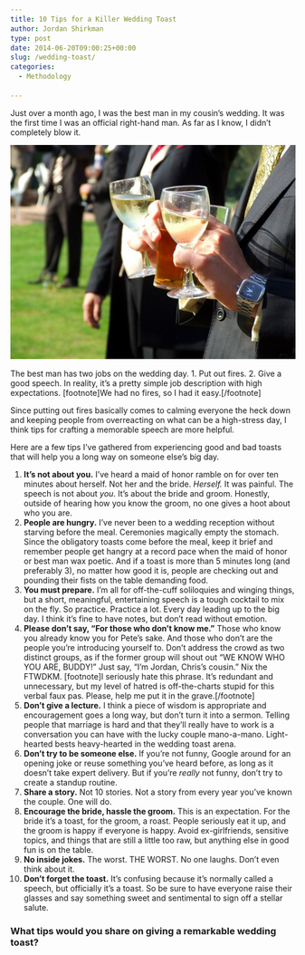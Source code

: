 ```yaml
---
title: 10 Tips for a Killer Wedding Toast
author: Jordan Shirkman
type: post
date: 2014-06-20T09:00:25+00:00
slug: /wedding-toast/
categories:
  - Methodology

---
```

Just over a month ago, I was the best man in my cousin’s wedding. It was the first time I was an official right-hand man. As far as I know, I didn’t completely blow it.

[![Image](/static/images/Best-Man-Toast-600px.jpeg)](https://jshirk.com/blog/wedding-toast/)

The best man has two jobs on the wedding day. 1. Put out fires. 2. Give a good speech. In reality, it’s a pretty simple job description with high expectations. [footnote]We had no fires, so I had it easy.[/footnote]

Since putting out fires basically comes to calming everyone the heck down and keeping people from overreacting on what can be a high-stress day, I think tips for crafting a memorable speech are more helpful.

Here are a few tips I’ve gathered from experiencing good and bad toasts that will help you a long way on someone else’s big day.

  1. **It’s not about you.** I’ve heard a maid of honor ramble on for over ten minutes about herself. Not her and the bride. _Herself._ It was painful. The speech is not about _you_. It’s about the bride and groom. Honestly, outside of hearing how you know the groom, no one gives a hoot about who you are.
  2. **People are hungry.** I’ve never been to a wedding reception without starving before the meal. Ceremonies magically empty the stomach. Since the obligatory toasts come before the meal, keep it brief and remember people get hangry at a record pace when the maid of honor or best man wax poetic. And if a toast is more than 5 minutes long (and preferably 3), no matter how good it is, people are checking out and pounding their fists on the table demanding food.
  3. **You must prepare.** I’m all for off-the-cuff soliloquies and winging things, but a short, meaningful, entertaining speech is a tough cocktail to mix on the fly. So practice. Practice a lot. Every day leading up to the big day. I think it’s fine to have notes, but don’t read without emotion.
  4. **Please don’t say, “For those who don’t know me.”** Those who know you already know you for Pete’s sake. And those who don’t are the people you’re introducing yourself to. Don’t address the crowd as two distinct groups, as if the former group will shout out “WE KNOW WHO YOU ARE, BUDDY!” Just say, “I’m Jordan, Chris’s cousin.” Nix the FTWDKM. [footnote]I seriously hate this phrase. It’s redundant and unnecessary, but my level of hatred is off-the-charts stupid for this verbal faux pas. Please, help me put it in the grave.[/footnote]
  5. **Don’t give a lecture.** I think a piece of wisdom is appropriate and encouragement goes a long way, but don’t turn it into a sermon. Telling people that marriage is hard and that they’ll really have to work is a conversation you can have with the lucky couple mano-a-mano. Light-hearted bests heavy-hearted in the wedding toast arena.
  6. **Don’t try to be someone else.** If you’re not funny, Google around for an opening joke or reuse something you’ve heard before, as long as it doesn’t take expert delivery. But if you’re _really_ not funny, don’t try to create a standup routine.
  7. **Share a story.** Not 10 stories. Not a story from every year you’ve known the couple. One will do.
  8. **Encourage the bride, hassle the groom.** This is an expectation. For the bride it’s a toast, for the groom, a roast. People seriously eat it up, and the groom is happy if everyone is happy. Avoid ex-girlfriends, sensitive topics, and things that are still a little too raw, but anything else in good fun is on the table.
  9. **No inside jokes.** The worst. THE WORST. No one laughs. Don’t even think about it.
 10. **Don’t forget the toast.** It’s confusing because it’s normally called a speech, but officially it’s a toast. So be sure to have everyone raise their glasses and say something sweet and sentimental to sign off a stellar salute.

### What tips would you share on giving a remarkable wedding toast?
